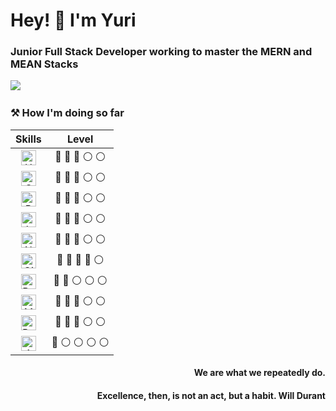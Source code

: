 
<h1> Hey! 👋 I'm Yuri</h1>

<h3>Junior Full Stack Developer working to master the MERN and MEAN Stacks</h3>

<p>
  <a href="https://www.linkedin.com/in/ynascimento/"><img src="https://img.shields.io/badge/linkedin-%230077B5.svg?&style=for-the-badge&logo=linkedin&logoColor=white" /></a>&nbsp;&nbsp;&nbsp;&nbsp;
</p>

### ⚒ How I'm doing so far

| Skills | Level | 
| :------: | :-----: |
|<img alt="HTML" title="HTML" src="https://user-images.githubusercontent.com/1680157/87443762-4af82c80-c5cc-11ea-85cf-57be0e83c169.png" height="24">|:large_blue_circle: :large_blue_circle: :large_blue_circle: :white_circle: :white_circle:|
|<img alt="CSS" title="CSS" src="https://user-images.githubusercontent.com/1680157/87443759-4a5f9600-c5cc-11ea-8ae0-715433c1f781.png" height="24">|:large_blue_circle: :large_blue_circle: :large_blue_circle: :white_circle: :white_circle:|
|<img alt="Bootstrap" title="Bootstrap" src="https://user-images.githubusercontent.com/59986562/88584028-709f2000-d027-11ea-9bf8-e9fd48a16ef2.png" height="24">|:large_blue_circle: :large_blue_circle: :large_blue_circle: :white_circle: :white_circle:|
|<img alt="JavaScript" title="JavaScript" src="https://user-images.githubusercontent.com/1680157/87443764-4af82c80-c5cc-11ea-82c2-c368ee12cf6d.png" height="24">|:large_blue_circle: :large_blue_circle: :large_blue_circle: :white_circle: :white_circle:|
|<img alt="Node.js" title="Node.js" src="https://user-images.githubusercontent.com/1680157/87443758-4a5f9600-c5cc-11ea-8f63-92e126a1145b.png" height="24">|:large_blue_circle: :large_blue_circle: :large_blue_circle: :white_circle: :white_circle:|
|<img alt="Git" title="Git" src="https://user-images.githubusercontent.com/1680157/87443755-49c6ff80-c5cc-11ea-954a-579f7c72873a.png" height="24"> |:large_blue_circle: :large_blue_circle: :large_blue_circle: :large_blue_circle: :white_circle:|
|<img alt="React" title="React" src="https://user-images.githubusercontent.com/59986562/88585675-c1177d00-d029-11ea-9aae-812458cdd582.png" height="24">|:large_blue_circle: :large_blue_circle: :white_circle: :white_circle: :white_circle:|
|<img alt="MySQL" title="MySQL" src="https://user-images.githubusercontent.com/59986562/88585130-1010e280-d029-11ea-8a33-cb173b89dd9d.png" height="24">|:large_blue_circle: :large_blue_circle: :large_blue_circle: :white_circle: :white_circle:|
|<img alt="PostgreSQL" title="PostgreSQL" src="https://user-images.githubusercontent.com/59986562/88583306-79432680-d026-11ea-867d-faa77a483554.png" height="24">|:large_blue_circle: :large_blue_circle: :large_blue_circle: :white_circle: :white_circle:|
|<img alt="AWS" title="AWS" src="https://user-images.githubusercontent.com/59986562/88596572-bb2a9780-d03b-11ea-9f1e-153881caca89.png" height="24">|:large_blue_circle: :white_circle: :white_circle: :white_circle: :white_circle:|

<h4 align='right'>We are what we repeatedly do.</h4>
<h4 align='right'>Excellence, then, is not an act, but a habit. Will Durant</h4>
